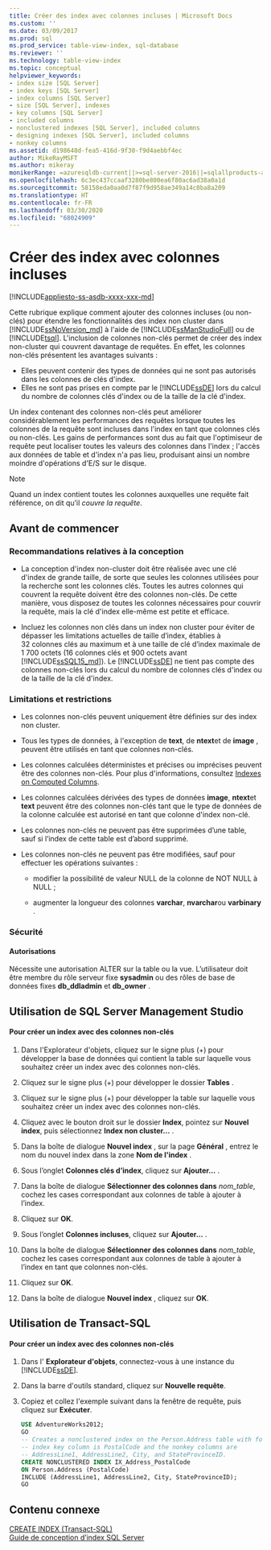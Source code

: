 ```yaml
---
title: Créer des index avec colonnes incluses | Microsoft Docs
ms.custom: ''
ms.date: 03/09/2017
ms.prod: sql
ms.prod_service: table-view-index, sql-database
ms.reviewer: ''
ms.technology: table-view-index
ms.topic: conceptual
helpviewer_keywords:
- index size [SQL Server]
- index keys [SQL Server]
- index columns [SQL Server]
- size [SQL Server], indexes
- key columns [SQL Server]
- included columns
- nonclustered indexes [SQL Server], included columns
- designing indexes [SQL Server], included columns
- nonkey columns
ms.assetid: d198648d-fea5-416d-9f30-f9d4aebbf4ec
author: MikeRayMSFT
ms.author: mikeray
monikerRange: =azuresqldb-current||>=sql-server-2016||=sqlallproducts-allversions||>=sql-server-linux-2017||=azuresqldb-mi-current
ms.openlocfilehash: 6c3ec437ccaaf3280be800ea6f80ac6ad38a0a1d
ms.sourcegitcommit: 58158eda0aa0d7f87f9d958ae349a14c0ba8a209
ms.translationtype: HT
ms.contentlocale: fr-FR
ms.lasthandoff: 03/30/2020
ms.locfileid: "68024909"
---
```

# <a name="create-indexes-with-included-columns"></a>Créer des index avec colonnes incluses
[!INCLUDE[appliesto-ss-asdb-xxxx-xxx-md](../../includes/appliesto-ss-asdb-xxxx-xxx-md.md)]

  Cette rubrique explique comment ajouter des colonnes incluses (ou non-clés) pour étendre les fonctionnalités des index non cluster dans [!INCLUDE[ssNoVersion_md](../../includes/ssnoversion-md.md)] à l'aide de [!INCLUDE[ssManStudioFull](../../includes/ssmanstudiofull-md.md)] ou de [!INCLUDE[tsql](../../includes/tsql-md.md)]. L'inclusion de colonnes non-clés permet de créer des index non-cluster qui couvrent davantage de requêtes. En effet, les colonnes non-clés présentent les avantages suivants :  
  
-   Elles peuvent contenir des types de données qui ne sont pas autorisés dans les colonnes de clés d'index.  
-   Elles ne sont pas prises en compte par le [!INCLUDE[ssDE](../../includes/ssde-md.md)] lors du calcul du nombre de colonnes clés d'index ou de la taille de la clé d'index.  
  
 Un index contenant des colonnes non-clés peut améliorer considérablement les performances des requêtes lorsque toutes les colonnes de la requête sont incluses dans l'index en tant que colonnes clés ou non-clés. Les gains de performances sont dus au fait que l'optimiseur de requête peut localiser toutes les valeurs des colonnes dans l'index ; l'accès aux données de table et d'index n'a pas lieu, produisant ainsi un nombre moindre d'opérations d'E/S sur le disque.  
  
> [!NOTE]  
> Quand un index contient toutes les colonnes auxquelles une requête fait référence, on dit qu’il *couvre la requête*.  
   
##  <a name="before-you-begin"></a><a name="BeforeYouBegin"></a> Avant de commencer  
  
###  <a name="design-recommendations"></a><a name="DesignRecs"></a> Recommandations relatives à la conception  
  
-   La conception d'index non-cluster doit être réalisée avec une clé d'index de grande taille, de sorte que seules les colonnes utilisées pour la recherche sont les colonnes clés. Toutes les autres colonnes qui couvrent la requête doivent être des colonnes non-clés. De cette manière, vous disposez de toutes les colonnes nécessaires pour couvrir la requête, mais la clé d'index elle-même est petite et efficace.  
  
-   Incluez les colonnes non clés dans un index non cluster pour éviter de dépasser les limitations actuelles de taille d’index, établies à 32 colonnes clés au maximum et à une taille de clé d’index maximale de 1 700 octets (16 colonnes clés et 900 octets avant [!INCLUDE[ssSQL15_md](../../includes/sssql15-md.md)]). Le [!INCLUDE[ssDE](../../includes/ssde-md.md)] ne tient pas compte des colonnes non-clés lors du calcul du nombre de colonnes clés d'index ou de la taille de la clé d'index.  
  
###  <a name="limitations-and-restrictions"></a><a name="Restrictions"></a> Limitations et restrictions  
  
-   Les colonnes non-clés peuvent uniquement être définies sur des index non cluster.  
  
-   Tous les types de données, à l'exception de **text**, de **ntext**et de **image** , peuvent être utilisés en tant que colonnes non-clés.  
  
-   Les colonnes calculées déterministes et précises ou imprécises peuvent être des colonnes non-clés. Pour plus d'informations, consultez [Indexes on Computed Columns](../../relational-databases/indexes/indexes-on-computed-columns.md).  
  
-   Les colonnes calculées dérivées des types de données **image**, **ntext**et **text** peuvent être des colonnes non-clés tant que le type de données de la colonne calculée est autorisé en tant que colonne d'index non-clé.  
  
-   Les colonnes non-clés ne peuvent pas être supprimées d’une table, sauf si l’index de cette table est d’abord supprimé.  
  
-   Les colonnes non-clés ne peuvent pas être modifiées, sauf pour effectuer les opérations suivantes :  
  
    -   modifier la possibilité de valeur NULL de la colonne de NOT NULL à NULL ;  
  
    -   augmenter la longueur des colonnes **varchar**, **nvarchar**ou **varbinary** .  
  
###  <a name="security"></a><a name="Security"></a> Sécurité  
  
####  <a name="permissions"></a><a name="Permissions"></a> Autorisations  
 Nécessite une autorisation ALTER sur la table ou la vue. L’utilisateur doit être membre du rôle serveur fixe **sysadmin** ou des rôles de base de données fixes **db_ddladmin** et **db_owner** .  
  
##  <a name="using-sql-server-management-studio"></a><a name="SSMSProcedure"></a> Utilisation de SQL Server Management Studio  
  
#### <a name="to-create-an-index-with-nonkey-columns"></a>Pour créer un index avec des colonnes non-clés  
  
1.  Dans l'Explorateur d'objets, cliquez sur le signe plus (+) pour développer la base de données qui contient la table sur laquelle vous souhaitez créer un index avec des colonnes non-clés.  
  
2.  Cliquez sur le signe plus (+) pour développer le dossier **Tables** .  
  
3.  Cliquez sur le signe plus (+) pour développer la table sur laquelle vous souhaitez créer un index avec des colonnes non-clés.  
  
4.  Cliquez avec le bouton droit sur le dossier **Index**, pointez sur **Nouvel index**, puis sélectionnez **Index non cluster...** .  
  
5.  Dans la boîte de dialogue **Nouvel index** , sur la page **Général** , entrez le nom du nouvel index dans la zone **Nom de l'index** .  
  
6.  Sous l’onglet **Colonnes clés d’index**, cliquez sur **Ajouter…** .  
  
7.  Dans la boîte de dialogue **Sélectionner des colonnes dans** _nom\_table_, cochez les cases correspondant aux colonnes de table à ajouter à l’index.  
  
8.  Cliquez sur **OK**.  
  
9. Sous l’onglet **Colonnes incluses**, cliquez sur **Ajouter...** .  
  
10. Dans la boîte de dialogue **Sélectionner des colonnes dans** _nom\_table_, cochez les cases correspondant aux colonnes de table à ajouter à l’index en tant que colonnes non-clés.  
  
11. Cliquez sur **OK**.  
  
12. Dans la boîte de dialogue **Nouvel index** , cliquez sur **OK**.  
  
##  <a name="using-transact-sql"></a><a name="TsqlProcedure"></a> Utilisation de Transact-SQL  
  
#### <a name="to-create-an-index-with-nonkey-columns"></a>Pour créer un index avec des colonnes non-clés  
  
1.  Dans l' **Explorateur d'objets**, connectez-vous à une instance du [!INCLUDE[ssDE](../../includes/ssde-md.md)].  
  
2.  Dans la barre d'outils standard, cliquez sur **Nouvelle requête**.  
  
3.  Copiez et collez l'exemple suivant dans la fenêtre de requête, puis cliquez sur **Exécuter**.  
  
    ```sql  
    USE AdventureWorks2012;  
    GO  
    -- Creates a nonclustered index on the Person.Address table with four included (nonkey) columns.   
    -- index key column is PostalCode and the nonkey columns are  
    -- AddressLine1, AddressLine2, City, and StateProvinceID.  
    CREATE NONCLUSTERED INDEX IX_Address_PostalCode  
    ON Person.Address (PostalCode)  
    INCLUDE (AddressLine1, AddressLine2, City, StateProvinceID);  
    GO  
    ```  

## <a name="related-content"></a>Contenu connexe  
[CREATE INDEX &#40;Transact-SQL&#41;](../../t-sql/statements/create-index-transact-sql.md)    
[Guide de conception d’index SQL Server](../../relational-databases/sql-server-index-design-guide.md)   
